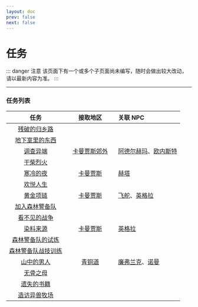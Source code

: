 ```yaml
---
layout: doc
prev: false
next: false
---
```


# 任务

::: danger 注意
该页面下有一个或多个子页面尚未编写，随时会做出较大改动，请以最新内容为准。
:::

---

### 任务列表

| 任务 | 接取地区 | 关联 NPC |
| :-: | :-: | :-- |
| [残破的归乡路](/chs/任务/残破的归乡路) |
| [地下室里的东西](/chs/任务/地下室里的东西) |
| [调查异端](/chs/任务/调查异端) | [卡曼贾斯郊外](#/) | [阿德尔赫玛](#/)、[欧内斯特](#/) |
| [干柴烈火](/chs/任务/干柴烈火) |
| [寒冷的夜](/chs/任务/寒冷的夜) | [卡曼贾斯](#/) | [赫塔](#/) |
| [欢悦人生](/chs/任务/欢悦人生) |
| [黄金项链](/chs/任务/黄金项链) | [卡曼贾斯](#/) | [飞舵](#/)、[英格拉](#/) |
| [加入森林警备队](/chs/任务/加入森林警备队) |
| [看不见的战争](/chs/任务/看不见的战争) |
| [染料来源](/chs/任务/染料来源) | [卡曼贾斯](#/) | [英格拉](#/) |
| [森林警备队的试炼](/chs/任务/森林警备队的试炼) |
| [森林警备队战技训练](/chs/任务/森林警备队战技训练) |
| [山中的男人](/chs/任务/山中的男人) | [青铜道](#/) | [廉弗兰克](#/)、[诺曼](#/) |
| [无骨之母](/chs/任务/无骨之母) |
| [遗失的书籍](/chs/任务/遗失的书籍) |
| [造访异兽牧场](/chs/任务/造访异兽牧场) |

<style type="text/css">
  img {max-width: 72px; max-height: 72px; margin: 0 auto;}
  th {min-width: 120px}
</style>

